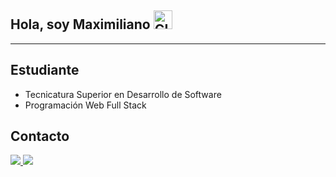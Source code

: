
## Hola, soy Maximiliano <img alt = "GIF" src = "https://media.giphy.com/media/Cmr1OMJ2FN0B2/giphy.gif" width = 30 />

-----
## Estudiante
- Tecnicatura Superior en Desarrollo de Software 
- Programación Web Full Stack

##  Contacto
<a href="https://mail.google.com/mail/u/0/#sent?compose=new"> <img src="https://img.shields.io/badge/maximilianoalderete017@gmail.com-%23D14836.svg?&style=for-the-badge&logo=gmail&logoColor=white" >  <a  href="https://www.instagram.com/maximiliano.alderete1/"><img src="https://img.shields.io/badge/INSTAGRAM_-%23E4405F.svg?&style=for-the-badge&logo=instagram&logoColor=white"></a>

<!--
**Maxi-Max10/Maxi-Max10** is a ✨ _special_ ✨ repository because its `README.md` (this file) appears on your GitHub profile.

Here are some ideas to get you started:

- 🔭 I’m currently working on ...
- 🌱 I’m currently learning ...
- 👯 I’m looking to collaborate on ...
- 🤔 I’m looking for help with ...
- 💬 Ask me about ...
- 📫 How to reach me: ...
- 😄 Pronouns: ...
- ⚡ Fun fact: ...
-->
